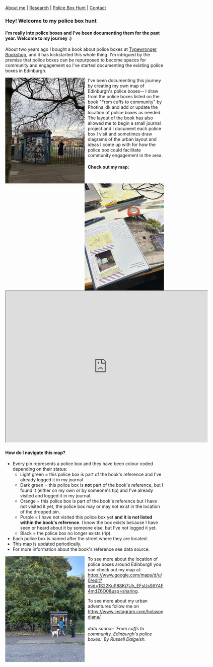 [About me](about.md)  |   [Research](researchpapers.md)  |   [Police Box Hunt](policeboxes.md)   |    [Contact](contactinfoa.md) 

### Hey! Welcome to my police box hunt
#### I'm really into police boxes and I've been documenting them for the past year. Welcome to my journey :) 

About two years ago I bought a book about police boxes at [Typewronger Bookshop](https://www.typewronger.com/), and it has kickstarted this whole thing. I'm intrigued by the premise that police boxes can be repurposed to become spaces for community and engagement so I've started documenting the existing police boxes in Edinburgh. 

<img src="eastmontgomeryst.jpeg" alt="Here's Laura at the East Montgomery St police boxe" width="50%" style="float: left; margin-right: 10px;">

I've been documenting this journey by creating my own map of Edinburgh's police boxes-- I draw from the police boxes listed on the book "From cuffs to community" by Photina_dk and add or update the location of police boxes as needed. The layout of the book has also allowed me to begin a small journal project and I document each police box I visit and sometimes draw diagrams of the urban layout and ideas I come up with for how the police box could facilitate community engagement in the area. 

<img src="journal.jpg" alt="Here's a photo of how I've been documenting my journey alongside the book" width="50%" style="float: right;">











#### Check out my map:
<iframe src="https://www.google.com/maps/d/u/0/embed?mid=1S22KuP88Kj7Uh_EFsUsS6Y4F4mdZ6O0&ehbc=2E312F" width="640" height="480"></iframe>

#### How do I navigate this map?
+ Every pin represents a police box and they have been colour coded depending on their status:
  + Light green = this police box is part of the book's reference and I've already logged it in my journal
  + Dark green = this police box is **not** part of the book's reference, but I found it (either on my own or by someone's tip) and I've already visited and logged it in my journal.
  + Orange = this police box is part of the book's reference but I have not visited it yet, the police box may or may not exist in the location of the dropped pin.
  + Purple = I have not visited this police box yet **and it is not listed within the book's reference**. I know the box exists because I have seen or heard about it by someone else, but I've not logged it yet.
  + Black = the police box no longer exists (rip).
+ Each police box is named after the street where they are located.
+ This map is updated periodically.
+ For more information about the book's reference see data source.

<img src="favpolicebox.jpg" alt="Is this my favourite police box so far? Yes, yes it is" width="50%" style="float: left; margin-right: 10px;">

To see more about the location of police boxes around Edinburgh you can check out my map at: <https://www.google.com/maps/d/u/0/edit?mid=1S22KuP88Kj7Uh_EFsUsS6Y4F4mdZ6O0&usp=sharing>. 

To see more about my urban adventures follow me on <https://www.instagram.com/holasoydiana/>




###### data source: 'From cuffs to community. Edinburgh's police boxes.' By Russell Dalgeish. 

